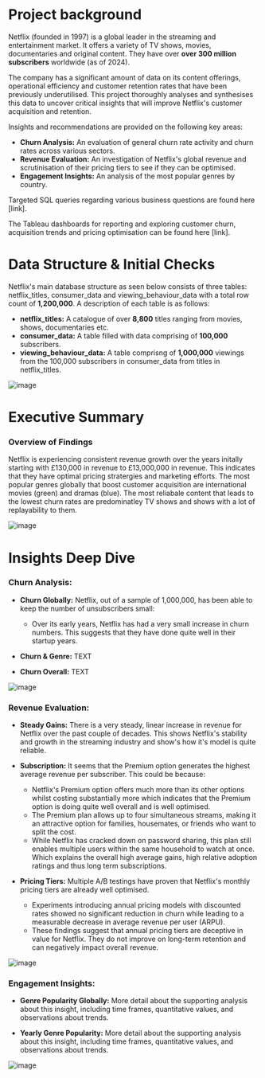 # Project background
Netflix (founded in 1997) is a global leader in the streaming and entertainment market. It offers a variety of TV shows, movies, documentaries and original content. They have over **over 300 million subscribers** worldwide (as of 2024).

The company has a significant amount of data on its content offerings, operational efficiency and customer retention rates that have been previously underutilised. This project thoroughly analyses and synthesises this data to uncover critical insights that will improve Netflix's customer acquisition and retention.

Insights and recommendations are provided on the following key areas:

- **Churn Analysis:** An evaluation of general churn rate activity and churn rates across various sectors.
- **Revenue Evaluation:** An investigation of Netflix's global revenue and scrutinisation of their pricing tiers to see if they can be optimised.
- **Engagement Insights:** An analysis of the most popular genres by country.

Targeted SQL queries regarding various business questions are found here [link].

The Tableau dashboards for reporting and exploring customer churn, acquisition trends and pricing optimisation can be found here [link].

# Data Structure & Initial Checks

Netflix's main database structure as seen below consists of three tables:
netflix_titles, consumer_data and viewing_behaviour_data with a total row count of **1,200,000**. A description of each table is as follows:
- **netflix_titles:** A catalogue of over **8,800** titles ranging from movies, shows, documentaries etc.
- **consumer_data:** A table filled with data comprising of **100,000** subscribers.
- **viewing_behaviour_data:** A table comprisng of **1,000,000** viewings from the 100,000 subscribers in consumer_data from titles in netflix_titles.


![image](https://github.com/user-attachments/assets/fe87f594-3521-4587-8129-61f8b71948b7)

# Executive Summary
### Overview of Findings
Netflix is experiencing consistent revenue growth over the years initally starting with £130,000 in revenue to £13,000,000 in revenue. This indicates that they have optimal pricing stratergies and marketing efforts. The most popular genres globally that boost customer acquisition are international movies (green) and dramas (blue). The most reliabale content that leads to the lowest churn rates are predominatley TV shows and shows with a lot of replayability to them. 

![image](https://github.com/user-attachments/assets/824b0129-336a-4efc-8d4a-82fa970cc4e2)

# Insights Deep Dive
### Churn Analysis:
  
* **Churn Globally:** Netflix, out of a sample of 1,000,000, has been able to keep the number of unsubscribers small:
  * Over its early years, Netflix has had a very small increase in churn numbers. This suggests that they have done quite well in their startup years.
  
* **Churn & Genre:** TEXT

* **Churn Overall:** TEXT

![image](https://github.com/user-attachments/assets/59f4df20-91b9-4b92-adc3-9ddbaead6772)


### Revenue Evaluation:

* **Steady Gains:** There is a very steady, linear increase in revenue for Netflix over the past couple of decades. This shows Netflix's stability and growth in the streaming industry and show's how it's model is quite reliable.  
  
* **Subscription:** It seems that the Premium option generates the highest average revenue per subscriber. This could be because:
  * Netflix's Premium option offers much more than its other options whilst costing substantially more which indicates that the Premium option is doing quite well overall and is well optimised.
  * The Premium plan allows up to four simultaneous streams, making it an attractive option for families, housemates, or friends who want to split the cost.
  * While Netflix has cracked down on password sharing, this plan still enables multiple users within the same household to watch at once. Which explains the overall high average gains, high relative adoption ratings and thus long term subscriptions.
  
* **Pricing Tiers:** Multiple A/B testings have proven that Netflix's monthly pricing tiers are already well optimised.
  * Experiments introducing annual pricing models with discounted rates showed no significant reduction in churn while leading to a measurable decrease in average revenue per user (ARPU).
  * These findings suggest that annual pricing tiers are deceptive in value for Netflix. They do not improve on long-term retention and can negatively impact overall revenue.

![image](https://github.com/user-attachments/assets/516b80aa-d0e0-4e5d-8ad1-01b2f3df9dd1)

### Engagement Insights:

* **Genre Popularity Globally:** More detail about the supporting analysis about this insight, including time frames, quantitative values, and observations about trends.
  
* **Yearly Genre Popularity:** More detail about the supporting analysis about this insight, including time frames, quantitative values, and observations about trends.

![image](https://github.com/user-attachments/assets/ca851615-e1e3-4363-8f75-90afff28e2c1)
